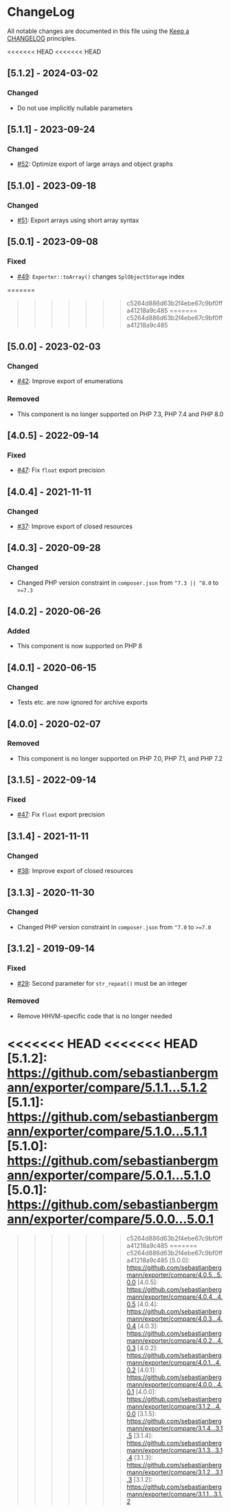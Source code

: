 # ChangeLog

All notable changes are documented in this file using the [Keep a CHANGELOG](https://keepachangelog.com/) principles.

<<<<<<< HEAD
<<<<<<< HEAD
## [5.1.2] - 2024-03-02

### Changed

* Do not use implicitly nullable parameters

## [5.1.1] - 2023-09-24

### Changed

* [#52](https://github.com/sebastianbergmann/exporter/pull/52): Optimize export of large arrays and object graphs

## [5.1.0] - 2023-09-18

### Changed

* [#51](https://github.com/sebastianbergmann/exporter/pull/51): Export arrays using short array syntax

## [5.0.1] - 2023-09-08

### Fixed

* [#49](https://github.com/sebastianbergmann/exporter/issues/49): `Exporter::toArray()` changes `SplObjectStorage` index

=======
>>>>>>> c5264d886d63b2f4ebe67c9bf0ffa41218a9c485
=======
>>>>>>> c5264d886d63b2f4ebe67c9bf0ffa41218a9c485
## [5.0.0] - 2023-02-03

### Changed

* [#42](https://github.com/sebastianbergmann/exporter/pull/42): Improve export of enumerations

### Removed

* This component is no longer supported on PHP 7.3, PHP 7.4 and PHP 8.0

## [4.0.5] - 2022-09-14

### Fixed

* [#47](https://github.com/sebastianbergmann/exporter/pull/47): Fix `float` export precision

## [4.0.4] - 2021-11-11

### Changed

* [#37](https://github.com/sebastianbergmann/exporter/pull/37): Improve export of closed resources

## [4.0.3] - 2020-09-28

### Changed

* Changed PHP version constraint in `composer.json` from `^7.3 || ^8.0` to `>=7.3`

## [4.0.2] - 2020-06-26

### Added

* This component is now supported on PHP 8

## [4.0.1] - 2020-06-15

### Changed

* Tests etc. are now ignored for archive exports

## [4.0.0] - 2020-02-07

### Removed

* This component is no longer supported on PHP 7.0, PHP 7.1, and PHP 7.2

## [3.1.5] - 2022-09-14

### Fixed

* [#47](https://github.com/sebastianbergmann/exporter/pull/47): Fix `float` export precision

## [3.1.4] - 2021-11-11

### Changed

* [#38](https://github.com/sebastianbergmann/exporter/pull/38): Improve export of closed resources

## [3.1.3] - 2020-11-30

### Changed

* Changed PHP version constraint in `composer.json` from `^7.0` to `>=7.0`

## [3.1.2] - 2019-09-14

### Fixed

* [#29](https://github.com/sebastianbergmann/exporter/pull/29): Second parameter for `str_repeat()` must be an integer

### Removed

* Remove HHVM-specific code that is no longer needed

<<<<<<< HEAD
<<<<<<< HEAD
[5.1.2]: https://github.com/sebastianbergmann/exporter/compare/5.1.1...5.1.2
[5.1.1]: https://github.com/sebastianbergmann/exporter/compare/5.1.0...5.1.1
[5.1.0]: https://github.com/sebastianbergmann/exporter/compare/5.0.1...5.1.0
[5.0.1]: https://github.com/sebastianbergmann/exporter/compare/5.0.0...5.0.1
=======
>>>>>>> c5264d886d63b2f4ebe67c9bf0ffa41218a9c485
=======
>>>>>>> c5264d886d63b2f4ebe67c9bf0ffa41218a9c485
[5.0.0]: https://github.com/sebastianbergmann/exporter/compare/4.0.5...5.0.0
[4.0.5]: https://github.com/sebastianbergmann/exporter/compare/4.0.4...4.0.5
[4.0.4]: https://github.com/sebastianbergmann/exporter/compare/4.0.3...4.0.4
[4.0.3]: https://github.com/sebastianbergmann/exporter/compare/4.0.2...4.0.3
[4.0.2]: https://github.com/sebastianbergmann/exporter/compare/4.0.1...4.0.2
[4.0.1]: https://github.com/sebastianbergmann/exporter/compare/4.0.0...4.0.1
[4.0.0]: https://github.com/sebastianbergmann/exporter/compare/3.1.2...4.0.0
[3.1.5]: https://github.com/sebastianbergmann/exporter/compare/3.1.4...3.1.5
[3.1.4]: https://github.com/sebastianbergmann/exporter/compare/3.1.3...3.1.4
[3.1.3]: https://github.com/sebastianbergmann/exporter/compare/3.1.2...3.1.3
[3.1.2]: https://github.com/sebastianbergmann/exporter/compare/3.1.1...3.1.2
